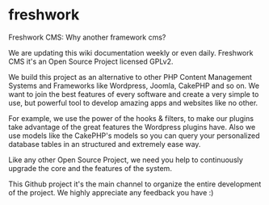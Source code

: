 freshwork
=========

Freshwork CMS: Why another framework cms?

We are updating this wiki documentation weekly or even daily. Freshwork CMS it's an Open Source Project licensed GPLv2.

We build this project as an alternative to other PHP Content Management Systems and Frameworks like Wordpress, Joomla, CakePHP and so on. We want to join the best features of every software and create a very simple to use, but powerful tool to develop amazing apps and websites like no other.

For example, we use the power of the hooks & filters, to make our plugins take advantage of the great features the Wordpress plugins have. Also we use models like the CakePHP's models so you can query your personalized database tables in an structured and extremely ease way.

Like any other Open Source Project, we need you help to continuously upgrade the core and the features of the system.

This Github project it's the main channel to organize the entire development of the project. We highly appreciate any feedback you have :)
